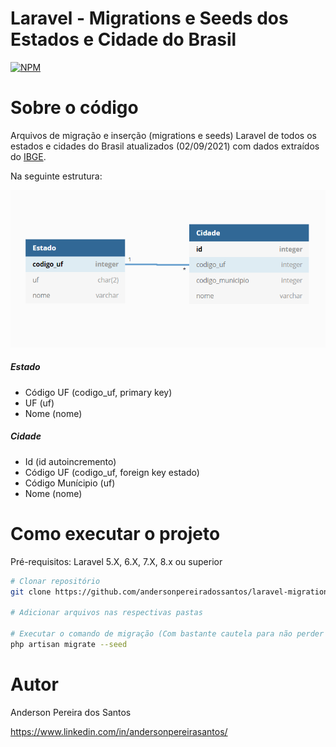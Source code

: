 # Laravel - Migrations e Seeds dos Estados e Cidade do Brasil
[![NPM](https://img.shields.io/npm/l/react)](https://github.com/andersonpereiradossantos/laravel-migration-seed-estados-cidade-brasil/blob/main/LICENSE) 

# Sobre o código

Arquivos de migração e inserção (migrations e seeds) Laravel de todos os estados e cidades do Brasil atualizados (02/09/2021) com dados extraídos do [IBGE](https://www.ibge.gov.br/geociencias/organizacao-do-territorio/estrutura-territorial/23701-divisao-territorial-brasileira.html?=&t=downloads).

Na seguinte estrutura:

![DER](https://github.com/andersonpereiradossantos/assets/blob/main/laravel-migration-seeds-estados-cidade-der.png?raw=true)
##### Estado
- Código UF (codigo_uf, primary key)
- UF (uf)
- Nome (nome)

##### Cidade
- Id (id autoincremento)
- Código UF (codigo_uf, foreign key estado) 
- Código Munícipio (uf)
- Nome (nome)

# Como executar o projeto
Pré-requisitos: Laravel 5.X, 6.X, 7.X, 8.x ou superior

```bash
# Clonar repositório
git clone https://github.com/andersonpereiradossantos/laravel-migration-seed-estados-cidade-brasil.git

# Adicionar arquivos nas respectivas pastas

# Executar o comando de migração (Com bastante cautela para não perder os dados existentes no seu banco de dados)
php artisan migrate --seed
```
# Autor

Anderson Pereira dos Santos

https://www.linkedin.com/in/andersonpereirasantos/

